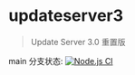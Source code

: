 # updateserver3

> Update Server 3.0 重置版

main 分支状态: [![Node.js CI](https://github.com/MineYuanlu/updateserver3/actions/workflows/node.js.yml/badge.svg?branch=main)](https://github.com/MineYuanlu/updateserver3/actions/workflows/node.js.yml)
